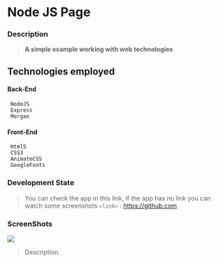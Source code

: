 # Node JS Page

### Description
> **A simple example working with web technologies**

## Technologies employed

#### Back-End

     NodeJS
     Express
     Morgan
	
#### Front-End
	
     Html5
     CSS3
     AnimateCSS
     GoogleFonts
		
### Development State

> You can check the app in this link, if the app has no link you can watch some screenshots
`<link>` : <https://github.com>


### ScreenShots

![](https://pandao.github.io/editor.md/examples/images/4.jpg)

> Description.
